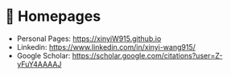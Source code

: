 <style>
a.noul {
  color: #024c9a;
  text-decoration: none;
}
a.noul:hover {
  color: #0366d6; 
}
</style>

# 📎 Homepages
- Personal Pages: <a class="noul" href="https://xinyiW915.github.io">https://xinyiW915.github.io</a>
- Linkedin: <a class="noul" href="https://www.linkedin.com/in/xinyi-wang915/">https://www.linkedin.com/in/xinyi-wang915/</a>
- Google Scholar: <a class="noul" href="https://scholar.google.com/citations?user=Z-yFuY4AAAAJ">https://scholar.google.com/citations?user=Z-yFuY4AAAAJ</a>
<script type="text/javascript" id="mapmyvisitors" src="//mapmyvisitors.com/map.js?d=9LATkb-APCICBzmMM1cAQMoXNPBSuklHS8xT42BxUts&cl=ffffff&w=a"></script>
